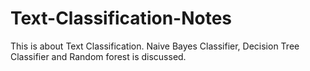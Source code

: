 # Text-Classification-Notes
This is about Text Classification. Naive Bayes Classifier, Decision Tree Classifier and Random forest is discussed.
